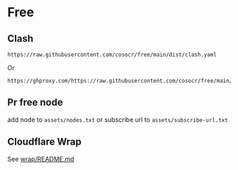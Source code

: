 # Free

## Clash

```
https://raw.githubusercontent.com/cosocr/free/main/dist/clash.yaml
```

Or

```
https://ghproxy.com/https://raw.githubusercontent.com/cosocr/free/main/dist/clash.yaml
```

## Pr free node

add node to `assets/nodes.txt` or subscribe url to `assets/subscribe-url.txt`

## Cloudflare Wrap

See [wrap/README.md](wrap/README.md)
